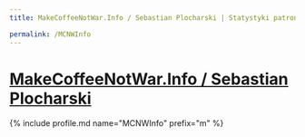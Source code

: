```yaml
---
title: MakeCoffeeNotWar.Info / Sebastian Plocharski | Statystyki patronite.pl | Patromierz

permalink: /MCNWInfo
---
```


# [MakeCoffeeNotWar.Info / Sebastian Plocharski](https://patronite.pl/MCNWInfo)

{% include profile.md name="MCNWInfo" prefix="m" %}
